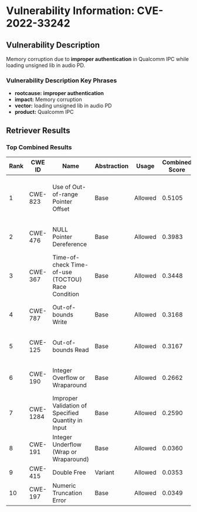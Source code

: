 # Vulnerability Information: CVE-2022-33242

## Vulnerability Description
Memory corruption due to **improper authentication** in Qualcomm IPC while loading unsigned lib in audio PD.

### Vulnerability Description Key Phrases
- **rootcause:** **improper authentication**
- **impact:** Memory corruption
- **vector:** loading unsigned lib in audio PD
- **product:** Qualcomm IPC

## Retriever Results

### Top Combined Results

| Rank | CWE ID | Name | Abstraction | Usage | Combined Score | Retrievers | Individual Scores |
|------|--------|------|-------------|-------|---------------|------------|-------------------|
| 1 | CWE-823 | Use of Out-of-range Pointer Offset | Base | Allowed | 0.5105 | dense, sparse, graph | dense: 0.456, sparse: 0.069, graph: 0.679 |
| 2 | CWE-476 | NULL Pointer Dereference | Base | Allowed | 0.3983 | sparse, graph | sparse: 0.071, graph: 1.000 |
| 3 | CWE-367 | Time-of-check Time-of-use (TOCTOU) Race Condition | Base | Allowed | 0.3448 | sparse, graph | sparse: 0.067, graph: 0.857 |
| 4 | CWE-787 | Out-of-bounds Write | Base | Allowed | 0.3168 | sparse, graph | sparse: 0.060, graph: 0.789 |
| 5 | CWE-125 | Out-of-bounds Read | Base | Allowed | 0.3167 | sparse, graph | sparse: 0.060, graph: 0.789 |
| 6 | CWE-190 | Integer Overflow or Wraparound | Base | Allowed | 0.2662 | dense, sparse | dense: 0.456, sparse: 0.066 |
| 7 | CWE-1284 | Improper Validation of Specified Quantity in Input | Base | Allowed | 0.2590 | sparse, graph | sparse: 0.058, graph: 0.631 |
| 8 | CWE-191 | Integer Underflow (Wrap or Wraparound) | Base | Allowed | 0.0360 | sparse | sparse: 0.063 |
| 9 | CWE-415 | Double Free | Variant | Allowed | 0.0353 | sparse | sparse: 0.067 |
| 10 | CWE-197 | Numeric Truncation Error | Base | Allowed | 0.0349 | sparse | sparse: 0.061 |

